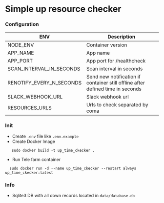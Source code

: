 # Simple up resource checker


### Configuration
| ENV                      | Description                                                                    |
|--------------------------|--------------------------------------------------------------------------------|
| NODE_ENV                 | Container version                                                              |
| APP_NAME                 | App name                                                                       |
| APP_PORT                 |                            App port for /healthcheck                           |
| SCAN_INTERVAL_IN_SECONDS | Scan interval in seconds                                                       |
| RENOTIFY_EVERY_N_SECONDS | Send new notification if container still offline after defined time in seconds |
| SLACK_WEBHOOK_URL        | Slack webhook url                                                              |
| RESOURCES_URLS           | Urls to check separated by coma                                                |

### Init
* Create `.env` file like `.env.example`
* Create Docker Image
 ```
    sudo docker build -t up_time_ckecker .
 ```
* Run Tele farm container
 ```
   sudo docker run -d --name up_time_ckecker --restart always up_time_ckecker:latest
 ```

### Info
* Sqlite3 DB with all down records located in `data/database.db`